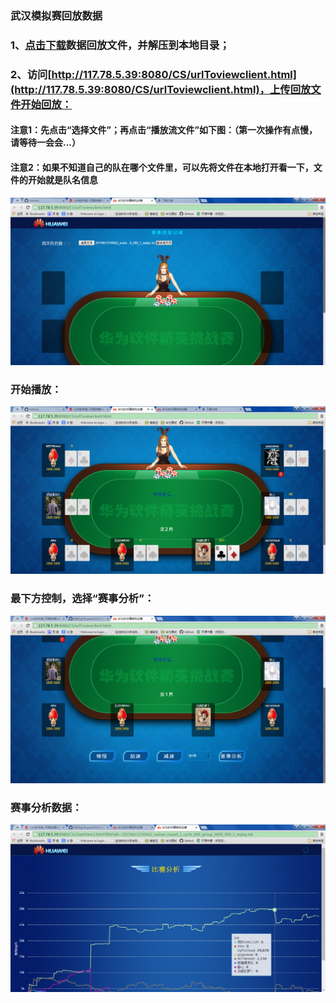 ### 武汉模拟赛回放数据

### 1、[点击下载](https://github.com/wutiejun/Huawei2015_CS/raw/master/Repaly/wuhan.rar)数据回放文件，并解压到本地目录；

### 2、访问[http://117.78.5.39:8080/CS/urlToviewclient.html](http://117.78.5.39:8080/CS/urlToviewclient.html)，上传回放文件开始回放：

#### 注意1：先点击“选择文件”；再点击“播放流文件”如下图：（第一次操作有点慢，请等待一会会...）
#### 注意2：如果不知道自己的队在哪个文件里，可以先将文件在本地打开看一下，文件的开始就是队名信息

![](./images/001.png)

### 开始播放：
![](./images/002.png)

### 最下方控制，选择“赛事分析”：
![](./images/003.png)

### 赛事分析数据：
![](./images/004.png)
